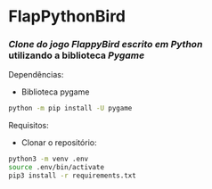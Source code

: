 # FlapPythonBird
### _Clone do jogo *FlappyBird* escrito em *Python*_<br />utilizando a biblioteca *Pygame*

Dependências:
* Biblioteca pygame
~~~sh
python -m pip install -U pygame
~~~ 

Requisitos: 
* Clonar o repositório:
~~~sh
python3 -m venv .env
source .env/bin/activate
pip3 install -r requirements.txt
~~~
